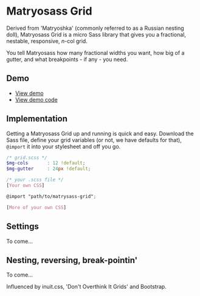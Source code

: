 # Matryosass Grid

Derived from 'Matryoshka' (commonly referred to as a Russian nesting doll), Matryosass Grid is a micro Sass library that gives you a fractional, nestable, responsive, <em>n-</em>col grid.

You tell Matryosass how many fractional widths you want, how big of a gutter, and what breakpoints - if any - you need. 

## Demo

* [View demo](http://quagliero.github.io/matryosass-grid)
* [View demo code](https://github.com/quagliero/matryosass-grid/tree/gh-pages)

## Implementation

Getting a Matryosass Grid up and running is quick and easy. Download the Sass file, define your grid variables (or not, we have defaults for that), `@import` it into your stylesheet and off you go. 

```scss
/* grid.scss */
$mg-cols       : 12 !default;
$mg-gutter     : 24px !default;
```
```scss
/* your .scss file */
[Your own CSS]

@import "path/to/matrysass-grid";

[More of your own CSS]

```

## Settings

To come...

## Nesting, reversing, break-pointin'

To come...

Influenced by inuit.css, 'Don't Overthink It Grids' and Bootstrap. 
